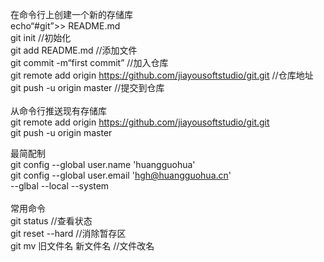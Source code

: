 在命令行上创建一个新的存储库<br/>
echo“#git”>> README.md <br/>
git init //初始化<br/>
git add README.md //添加文件<br/>
git commit -m“first commit” //加入仓库<br/>
git remote add origin https://github.com/jiayousoftstudio/git.git //仓库地址<br/>
git push -u origin master  //提交到仓库<br/>
<br/>
从命令行推送现有存储库<br/>
git remote add origin https://github.com/jiayousoftstudio/git.git<br/>
git push -u origin master<br/>

最简配制<br/>
git config --global user.name 'huangguohua'<br/>
git config --global user.email 'hgh@huangguohua.cn'<br/>
--glbal   --local    --system<br/>
<br/>
常用命令<br/>
git status //查看状态<br/>
git reset --hard //消除暂存区<br/>
git mv 旧文件名 新文件名 //文件改名<br/>
